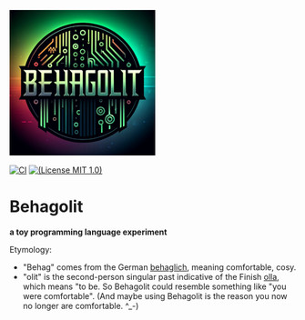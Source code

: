 ![logo](https://github.com/Dobiasd/Behagolit/raw/main/logo/behagolit_small.png)

[![CI](https://github.com/Dobiasd/undictify/workflows/ci/badge.svg)](https://github.com/Dobiasd/undictify/actions)
[![(License MIT 1.0)](https://img.shields.io/badge/license-MIT%201.0-blue.svg)][license]

[license]: LICENSE


Behagolit
=========
**a toy programming language experiment**

Etymology:
- "Behag" comes from the German [behaglich](https://en.wiktionary.org/wiki/behaglich), meaning comfortable, cosy.
- "olit" is the second-person singular past indicative of the Finish [olla](https://en.wiktionary.org/wiki/olit), which means "to be.
So Behagolit could resemble something like "you were comfortable". (And maybe using Behagolit is the reason you now no longer are comfortable. ^_-)
